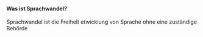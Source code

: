 #### Was ist Sprachwandel?
Sprachwandel ist die Freiheit etwicklung von Sprache ohne eine zuständige Behörde 